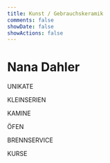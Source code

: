 ```yaml
---
title: Kunst / Gebrauchskeramik
comments: false
showDate: false
showActions: false
---
```


# Nana Dahler


UNIKATE

KLEINSERIEN

KAMINE

ÖFEN

BRENNSERVICE

KURSE